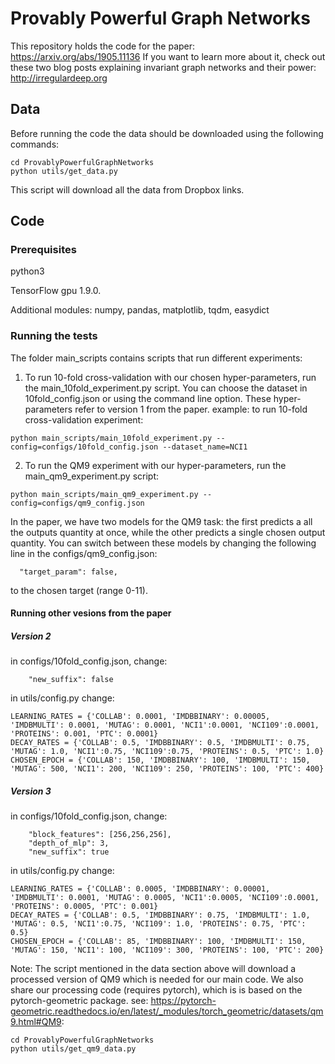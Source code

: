 # Provably Powerful Graph Networks
This repository holds the code for the paper:
https://arxiv.org/abs/1905.11136
If you want to learn more about it, check out these two blog posts explaining invariant graph networks and their power: http://irregulardeep.org

## Data
Before running the code the data should be downloaded using the following commands:

```
cd ProvablyPowerfulGraphNetworks
python utils/get_data.py
```

This script will download all the data from Dropbox links. 



## Code

### Prerequisites

python3

TensorFlow gpu 1.9.0.

Additional modules: numpy, pandas, matplotlib, tqdm, easydict



### Running the tests

The folder main_scripts contains scripts that run different experiments:
1. To run 10-fold cross-validation with our chosen hyper-parameters, run the main_10fold_experiment.py script. You can choose the dataset in 10fold_config.json or using the command line option. These hyper-parameters refer to version 1 from the paper. 
example:
to run 10-fold cross-validation experiment:
```
python main_scripts/main_10fold_experiment.py --config=configs/10fold_config.json --dataset_name=NCI1
```
2. To run the QM9 experiment with our hyper-parameters, run the main_qm9_experiment.py script:
```
python main_scripts/main_qm9_experiment.py --config=configs/qm9_config.json
```

In the paper, we have two models for the QM9 task: the first predicts a all the outputs quantity at once, while the other predicts a single chosen output quantity. You can switch between these models by changing the following line in the configs/qm9_config.json:
```
  "target_param": false,
```
to the chosen target (range 0-11).

#### Running other vesions from the paper
##### Version 2
in configs/10fold_config.json, change:
```
    "new_suffix": false
```
in utils/config.py change:
```
LEARNING_RATES = {'COLLAB': 0.0001, 'IMDBBINARY': 0.00005, 'IMDBMULTI': 0.0001, 'MUTAG': 0.0001, 'NCI1':0.0001, 'NCI109':0.0001, 'PROTEINS': 0.001, 'PTC': 0.0001}
DECAY_RATES = {'COLLAB': 0.5, 'IMDBBINARY': 0.5, 'IMDBMULTI': 0.75, 'MUTAG': 1.0, 'NCI1':0.75, 'NCI109':0.75, 'PROTEINS': 0.5, 'PTC': 1.0}
CHOSEN_EPOCH = {'COLLAB': 150, 'IMDBBINARY': 100, 'IMDBMULTI': 150, 'MUTAG': 500, 'NCI1': 200, 'NCI109': 250, 'PROTEINS': 100, 'PTC': 400}
```

##### Version 3
in configs/10fold_config.json, change:
```
    "block_features": [256,256,256],
    "depth_of_mlp": 3,
    "new_suffix": true
```
in utils/config.py change:
```
LEARNING_RATES = {'COLLAB': 0.0005, 'IMDBBINARY': 0.00001, 'IMDBMULTI': 0.0001, 'MUTAG': 0.0005, 'NCI1':0.0005, 'NCI109':0.0001, 'PROTEINS': 0.0005, 'PTC': 0.001}
DECAY_RATES = {'COLLAB': 0.5, 'IMDBBINARY': 0.75, 'IMDBMULTI': 1.0, 'MUTAG': 0.5, 'NCI1':0.75, 'NCI109': 1.0, 'PROTEINS': 0.75, 'PTC': 0.5}
CHOSEN_EPOCH = {'COLLAB': 85, 'IMDBBINARY': 100, 'IMDBMULTI': 150, 'MUTAG': 150, 'NCI1': 100, 'NCI109': 300, 'PROTEINS': 100, 'PTC': 200}
```

Note: The script mentioned in the data section above will download a processed version of QM9 which is needed for our main code. We also share our processing code (requires pytorch), which is is based on the pytorch-geometric package.
see: https://pytorch-geometric.readthedocs.io/en/latest/_modules/torch_geometric/datasets/qm9.html#QM9:

```
cd ProvablyPowerfulGraphNetworks
python utils/get_qm9_data.py
```
